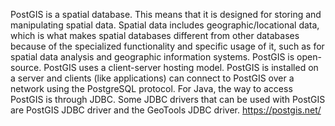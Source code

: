PostGIS is a spatial database. This means that it is designed for storing and manipulating spatial data. Spatial data includes geographic/locational data, 
which is what makes spatial databases different from other databases because of the specialized functionality and specific usage of it, such as for
spatial data analysis and geographic information systems. 
PostGIS is open-source. PostGIS uses a client-server hosting model. PostGIS is installed on a  server and clients (like applications) can connect to PostGIS over a network 
using the PostgreSQL protocol. 
For Java, the way to access PostGIS is through JDBC. Some JDBC drivers that can be used with PostGIS are PostGIS JDBC driver and the GeoTools JDBC driver. 
https://postgis.net/

